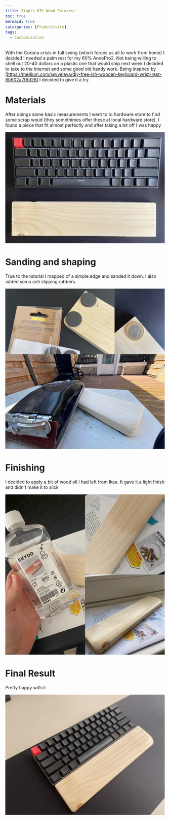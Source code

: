 ```yaml
---
title: Simple DIY Wood Palmrest
toc: true
mermaid: true
catergories: [Productivity]
tags:
  - Customization
---
```


With the Corona crisis in full swing (which forces us all to work from home) I decided I needed a palm rest for my 60% AnnePro2. Not being willing to shell out 20-40 dollars on a plastic one that would ship next week I decided to take to the internet and some good old handy work. Being inspired by [https://medium.com/@vveleva/diy-free-ish-wooden-keyboard-wrist-rest-8b902a7f6d26] I decided to give it a try.

# Materials
After doings some basic measurements I went to to hardware store to find some scrap woud (they somethimes offer these at local hardware store). I found a piece that fit almost perfectly and after taking a bit off I was happy

![Size](/assets/images/palm1.jpeg)

# Sanding and shaping
True to the tutorial I mapped of a simple edge and sanded it down. I also added soma anti slipping rubbers.

![SandingAndShaping](/assets/images/palm2.jpeg)

# Finishing
I decided to apply a bit of wood oil I had left from Ikea. It gave it a light finish and didn't make it to slick

![Finishing](/assets/images/palm3.jpeg)

# Final Result
Pretty happy with it

![FinalResult](/assets/images/palm4.jpeg)